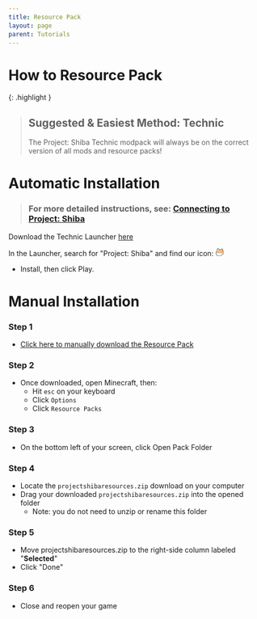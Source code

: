 ```yaml
---
title: Resource Pack
layout: page
parent: Tutorials
---
```


# How to Resource Pack
{: .highlight }
> ## Suggested & Easiest Method: Technic
> The Project: Shiba Technic modpack will always be on the correct version of all mods and resource packs!

# Automatic Installation

> ### For more detailed instructions, see: [Connecting to Project: Shiba](https://wiki.projectshiba.com/tutorials/connecting_to_the_server)

Download the Technic Launcher [here](https://www.technicpack.net/download)

In the Launcher, search for "Project: Shiba" and find our icon: <img src="/images/small_shiba_icon.png" width="16" height="16">

- Install, then click Play.

# Manual Installation

### Step 1

- [Click here to manually download the Resource Pack](https://modpack.us-east-1.linodeobjects.com/projectshibaresources.zip)

### Step 2

- Once  downloaded, open Minecraft, then:
  - Hit `esc` on your keyboard
  - Click `Options` 
  - Click `Resource Packs`

### Step 3

- On the bottom left of your screen, click Open Pack Folder

### Step 4

- Locate the `projectshibaresources.zip` download on your computer
- Drag your downloaded `projectshibaresources.zip` into the opened folder
  - Note: you do not need to unzip or rename this folder

### Step 5

- Move projectshibaresources.zip to the right-side column labeled "**Selected**"
- Click "Done"

### Step 6

- Close and reopen your game 